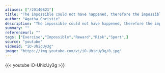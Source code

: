 ```yaml
---
aliases: ["/20140821"]
title: "The impossible could not have happened, therefore the impossible must be possible in spite of appearances."
author: "Agatha Christie"
description: "The impossible could not have happened, therefore the impossible must be possible in spite of appearances. - Agatha Christie quotes from GetInspired365.com"
summary: ""
referenceurl: ""
tags: ["Exercise","Impossible","Reward","Risk","Sport",]
source: "youtube"
videoid: "iO-UhicUy3g"
image: "https://img.youtube.com/vi/iO-UhicUy3g/0.jpg"
---
```


{{< youtube iO-UhicUy3g >}}
